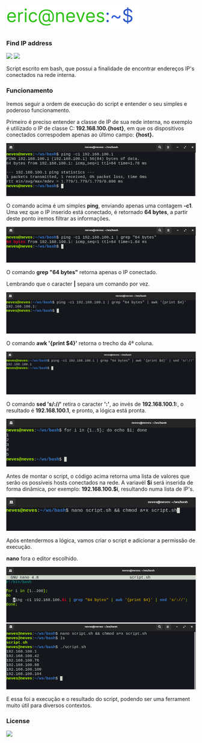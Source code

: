 ![Logo](.github/logo.svg)

### Find IP address

<div>
    <img src="https://img.shields.io/github/license/ericneves/simplespa?color=red&logo=square&style=social">
    <img src="https://img.shields.io/github/last-commit/ericneves/simplespa?color=cyan&logo=square&style=social">
</div>

<p>Script escrito em bash, que possui a finalidade de encontrar endereços IP's conectados na rede interna.</p>

### Funcionamento

<p>Iremos seguir a ordem de execução do script e entender o seu simples e poderoso funcionamento.</p>

<p>Primeiro é preciso entender a classe de IP de sua rede interna, no exemplo é utilizado o IP de classe C: <b>192.168.100.{host}</b>, em que os dispositivos conectados correspodem apenas ao último campo: <b>{host}.</b></p>

![Logo](.github/ping.png)

<p>O comando acima é um simples <b>ping</b>, enviando apenas uma contagem <b>-c1</b>. Uma vez que o IP inserido está conectado, é retornado <b>64 bytes</b>, a partir deste ponto iremos filtrar as informações.</p>

![Logo](.github/grep.png)

<p>O comando <b>grep "64 bytes"</b> retorna apenas o IP conectado.</p>
<p>Lembrando que o caracter <b>|</b> separa um comando por vez.</p>

![Logo](.github/awk.png)

<p>O comando <b>awk '{print $4}'</b> retorna o trecho da 4ª coluna.</p>

![Logo](.github/sed.png)

<p>O comando <b>sed 's/://'</b> retira o caracter <b>':'</b>, ao invés de <b>192.168.100.1:</b>, o resultado é <b>192.168.100.1</b>, e pronto, a lógica está pronta.</p>

![Logo](.github/for.png)

<p>Antes de montar o script, o código acima retorna uma lista de valores que serão os possíveis hosts conectados na rede. A variavél <b>$i</b> será inserida de forma dinâmica, por exemplo: <b>192.168.100.$i</b>, resultando numa lista de IP's.</p>

![Logo](.github/chmod.png)

<p>Após entendermos a lógica, vamos criar o script e adicionar a permissão de execução.</p>
<p><b>nano</b> fora o editor escolhido.</p>

![Logo](.github/script.png)
![Logo](.github/result.png)

<p>E essa foi a execução e o resultado do script, podendo ser uma ferrament muito útil para diversos contextos.</p>

### License

<img src="https://img.shields.io/github/license/ericneves/simplespa?color=red&logo=square&style=social">